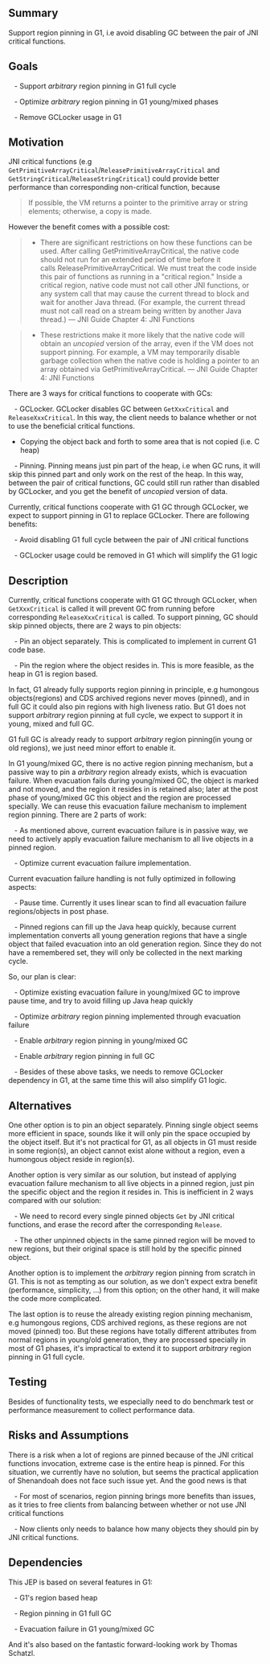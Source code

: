 Summary
-------

Support region pinning in G1, i.e avoid disabling GC between the pair of JNI critical functions.


Goals
-----

   - Support *arbitrary* region pinning in G1 full cycle

   - Optimize *arbitrary* region pinning in G1 young/mixed phases

   - Remove GCLocker usage in G1


Motivation
----------

JNI critical functions (e.g `GetPrimitiveArrayCritical`/`ReleasePrimitiveArrayCritical` and `GetStringCritical`/`ReleaseStringCritical`) could provide better performance than corresponding non-critical function, because

> If possible, the VM returns a pointer to the primitive array or string elements; otherwise, a copy is made.

However the benefit comes with a possible cost:

> - There are significant restrictions on how these functions can be used. After calling GetPrimitiveArrayCritical, the native code should not run for an extended period of time before it calls ReleasePrimitiveArrayCritical. We must treat the code inside this pair of functions as running in a "critical region." Inside a critical region, native code must not call other JNI functions, or any system call that may cause the current thread to block and wait for another Java thread. (For example, the current thread must not call read on a stream being written by another Java thread.)    — JNI Guide Chapter 4: JNI Functions

> - These restrictions make it more likely that the native code will obtain an *uncopied* version of the array, even if the VM does not support pinning. For example, a VM may temporarily disable garbage collection when the native code is holding a pointer to an array obtained via GetPrimitiveArrayCritical.    — JNI Guide Chapter 4: JNI Functions

There are 3 ways for critical functions to cooperate with GCs:

   - GCLocker. GCLocker disables GC between `GetXxxCritical` and `ReleaseXxxCritical`. In this way, the client needs to balance whether or not to use the beneficial critical functions.

   - Copying the object back and forth to some area that is not copied (i.e. C heap)

   - Pinning. Pinning means just pin part of the heap, i.e when GC runs, it will skip this pinned part and only work on the rest of the heap. In this way, between the pair of critical functions, GC could still run rather than disabled by GCLocker, and you get the benefit of *uncopied* version of data.

Currently, critical functions cooperate with G1 GC through GCLocker, we expect to support pinning in G1 to replace GCLocker. There are following benefits:

   - Avoid disabling G1 full cycle between the pair of JNI critical functions

   - GCLocker usage could be removed in G1 which will simplify the G1 logic


Description
-----------

Currently, critical functions cooperate with G1 GC through GCLocker, when `GetXxxCritical` is called it will prevent GC from running before corresponding `ReleaseXxxCritical` is called. To support pinning, GC should skip pinned objects, there are 2 ways to pin objects:

   - Pin an object separately. This is complicated to implement in current G1 code base.

   - Pin the region where the object resides in. This is more feasible, as the heap in G1 is region based.

In fact, G1 already fully supports region pinning in principle, e.g humongous objects(regions) and CDS archived regions never moves (pinned), and in full GC it could also pin regions with high liveness ratio. But G1 does not support *arbitrary* region pinning at full cycle, we expect to support it in young, mixed and full GC.

G1 full GC is already ready to support *arbitrary* region pinning(in young or old regions), we just need minor effort to enable it.

In G1 young/mixed GC, there is no active region pinning mechanism, but a passive way to pin a *arbitrary* region already exists, which is evacuation failure. When evacuation fails during young/mixed GC, the object is marked and not moved, and the region it resides in is retained also; later at the post phase of young/mixed GC this object and the region are processed specially. We can reuse this evacuation failure mechanism to implement region pinning. There are 2 parts of work:

   - As mentioned above, current evacuation failure is in passive way, we need to actively apply evacuation failure mechanism to all live objects in a pinned region.

   - Optimize current evacuation failure implementation.

Current evacuation failure handling is not fully optimized in following aspects:

   - Pause time. Currently it uses linear scan to find all evacuation failure regions/objects in post phase.

   - Pinned regions can fill up the Java heap quickly, because current implementation converts all young generation regions that have a single object that failed evacuation into an old generation region. Since they do not have a remembered set, they will only be collected in the next marking cycle.

So, our plan is clear:

   - Optimize existing evacuation failure in young/mixed GC to improve pause time, and try to avoid filling up Java heap quickly

   - Optimize *arbitrary* region pinning implemented through evacuation failure

   - Enable *arbitrary* region pinning in young/mixed GC

   - Enable *arbitrary* region pinning in full GC

   - Besides of these above tasks, we needs to remove GCLocker dependency in G1, at the same time this will also simplify G1 logic.


Alternatives
------------

One other option is to pin an object separately. Pinning single object seems more efficient in space, sounds like it will only pin the space occupied by the object itself. But it's not practical for G1, as all objects in G1 must reside in some region(s), an object cannot exist alone without a region, even a humongous object reside in region(s).

Another option is very similar as our solution, but instead of applying evacuation failure mechanism to all live objects in a pinned region, just pin the specific object and the region it resides in. This is inefficient in 2 ways compared with our solution:

   - We need to record every single pinned objects `Get` by JNI critical functions, and erase the record after the corresponding `Release`.

   - The other unpinned objects in the same pinned region will be moved to new regions, but their original space is still hold by the specific pinned object.

Another option is to implement the *arbitrary* region pinning from scratch in G1. This is not as tempting as our solution, as we don't expect extra benefit (performance, simplicity, …) from this option; on the other hand, it will make the code more complicated.

The last option is to reuse the already existing region pinning mechanism, e.g humongous regions, CDS archived regions, as these regions are not moved (pinned) too. But these regions have totally different attributes from normal regions in young/old generation, they are processed specially in most of G1 phases, it's impractical to extend it to support *arbitrary* region pinning in G1 full cycle.


Testing
-------

Besides of functionality tests, we especially need to do benchmark test or performance measurement to collect performance data.


Risks and Assumptions
---------------------

There is a risk when a lot of regions are pinned because of the JNI critical functions invocation, extreme case is the entire heap is pinned. For this situation, we currently have no solution, but seems the practical application of Shenandoah does not face such issue yet. And the good news is that

   - For most of scenarios, region pinning brings more benefits than issues, as it tries to free clients from balancing between whether or not use JNI critical functions

   - Now clients only needs to balance how many objects they should pin by JNI critical functions.


Dependencies
------------

This JEP is based on several features in G1:

   - G1's region based heap

   - Region pinning in G1 full GC

   - Evacuation failure in G1 young/mixed GC

And it's also based on the fantastic forward-looking work by Thomas Schatzl.
